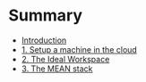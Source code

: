 # Summary

* [Introduction](README.md)
* [1. Setup a machine in the cloud](setup-a-machine-in-the-cloud.md)
* [2. The Ideal Workspace](the-ideal-workspace.md)
* [3. The MEAN stack](mean-stack.md)

